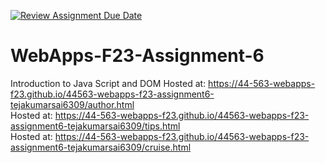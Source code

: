 [![Review Assignment Due Date](https://classroom.github.com/assets/deadline-readme-button-24ddc0f5d75046c5622901739e7c5dd533143b0c8e959d652212380cedb1ea36.svg)](https://classroom.github.com/a/b9NC0g7h)
# WebApps-F23-Assignment-6
Introduction to Java Script and DOM
Hosted at: https://44-563-webapps-f23.github.io/44563-webapps-f23-assignment6-tejakumarsai6309/author.html
<br>
Hosted at: https://44-563-webapps-f23.github.io/44563-webapps-f23-assignment6-tejakumarsai6309/tips.html
<br>
Hosted at: https://44-563-webapps-f23.github.io/44563-webapps-f23-assignment6-tejakumarsai6309/cruise.html

